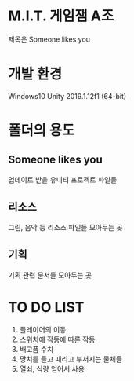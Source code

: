 # M.I.T. 게임잼 A조
제목은 Someone likes you

# 개발 환경
Windows10 Unity 2019.1.12f1 (64-bit)

# 폴더의 용도
## Someone likes you
   업데이트 받을 유니티 프로젝트 파일들
## 리소스
   그림, 음악 등 리소스 파일들 모아두는 곳
## 기획
   기획 관련 문서들 모아두는 곳
   
# TO DO LIST
  1.	플레이어의 이동
  2.	스위치에 작동에 따른 작동
  3.	배고픔 수치
  4.	망치를 들고 때리고 부서지는 물체들
  5.	열쇠, 식량 얻어서 사용

